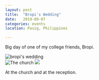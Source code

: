```yaml
---
layout: post
title:  "Bropi's Wedding"
date:   2019-09-07 
categories: events
location: Pasig, Philippines

---
```


Big day of one of my college friends, Bropi.

<div class="post-image">
    <img src="https://res.cloudinary.com/detp6uaxa/image/upload/w_800,c_scale/v1569688514/bropi%27s%20wedding/P1010185_puc9qw.jpg" alt="bropi's wedding" />
</div>

<div class="post-image post-image--split">
    <img src="https://res.cloudinary.com/detp6uaxa/image/upload/w_400,c_scale/v1569688511/bropi%27s%20wedding/P1010191_drdrbo.jpg" alt="The church" />
    <img src="https://res.cloudinary.com/detp6uaxa/image/upload/w_400,c_scale/v1569689659/bropi%27s%20wedding/P1010213_tjqljs.jpg" />
    <p class="post-image-caption">
        At the church and at the reception.
    </p>
</div>

